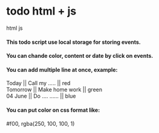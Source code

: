<h1>todo html + js </h1>
html js 

<h4>This todo script use local storage for storing events. </h4>
<h4>You can chande color, content or date by click on events.</h4>

<h4>You can add multiple line at once, example:</h4>
Today    ||  Call my .....  || red  <br />
Tomorrow ||  Make home work || green <br />
04 June  ||  Do .... ...... || blue  <br />

<h4>You can put color on css format like:</h4> #f00, rgba(250, 100, 100, 1)
 
 
 



